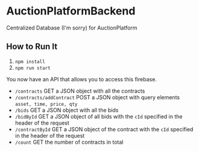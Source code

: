 # AuctionPlatformBackend
Centralized Database (I'm sorry) for AuctionPlatform

## How to Run It

1. `npm install`
2. `npm run start`

You now have an API that allows you to access this firebase. 

* `/contracts` GET a JSON object with all the contracts
* `/contracts/addContract` POST a JSON object with query elements `asset, time, price, qty`
* `/bids` GET a JSON object with all the bids
* `/bidById` GET a JSON object of all bids with the `cId` specified in the header of the request
* `/contractById` GET a JSON object of the contract with the `cId` specified in the header of the request
* `/count` GET the number of contracts in total


